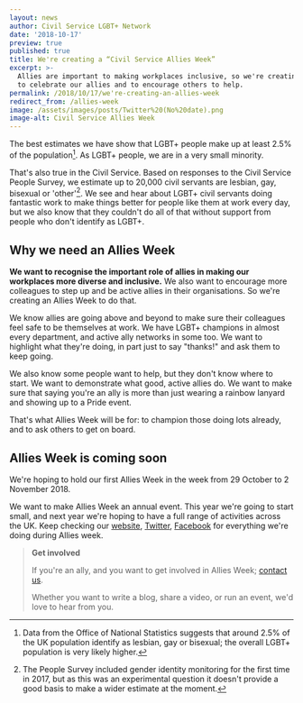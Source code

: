 ```yaml
---
layout: news
author: Civil Service LGBT+ Network
date: '2018-10-17'
preview: true
published: true
title: We're creating a “Civil Service Allies Week”
excerpt: >-
  Allies are important to making workplaces inclusive, so we're creating a week
  to celebrate our allies and to encourage others to help.
permalink: /2018/10/17/we're-creating-an-allies-week
redirect_from: /allies-week
image: /assets/images/posts/Twitter%20(No%20date).png
image-alt: Civil Service Allies Week
---
```

The best estimates we have show that LGBT+ people make up at least 2.5% of the population[^1]. As LGBT+ people, we are in a very small minority. 

That's also true in the Civil Service. Based on responses to the Civil Service People Survey, we estimate up to 20,000 civil servants are lesbian, gay, bisexual or 'other'[^2]. We see and hear about LGBT+ civil servants doing fantastic work to make things better for people like them at work every day, but we also know that they couldn't do all of that without support from people who don't identify as LGBT+. 

## Why we need an Allies Week

**We want to recognise the important role of allies in making our workplaces more diverse and inclusive.** We also want to encourage more colleagues to step up and be active allies in their organisations. So we're creating an Allies Week to do that.

We know allies are going above and beyond to make sure their colleagues feel safe to be themselves at work. We have LGBT+ champions in almost every department, and active ally networks in some too. We want to highlight what they're doing, in part just to say "thanks!" and ask them to keep going.

We also know some people want to help, but they don't know where to start. We want to demonstrate what good, active allies do. We want to make sure that saying you're an ally is more than just wearing a rainbow lanyard and showing up to a Pride event.

That's what Allies Week will be for: to champion those doing lots already, and to ask others to get on board.

## Allies Week is coming soon

We're hoping to hold our first Allies Week in the week from 29 October to 2 November 2018.

We want to make Allies Week an annual event. This year we're going to start small, and next year we're hoping to have a full range of activities across the UK. Keep checking our [website](https://www.civilservice.lgbt), [Twitter](https://www.twitter.com/cslgbt), [Facebook](https://facebook.com/civilservicelgbt) for everything we're doing during Allies week.

> **Get involved**
>
> If you're an ally, and you want to get involved in Allies Week; [contact us](/about/contact-us/). 
> 
> Whether you want to write a blog, share a video, or run an event, we'd love to hear from you.

[^1]: Data from the Office of National Statistics suggests that around 2.5% of the UK population identify as lesbian, gay or bisexual; the overall LGBT+ population is very likely higher.
[^2]: The People Survey included gender identity monitoring for the first time in 2017, but as this was an experimental question it doesn't provide a good basis to make a wider estimate at the moment.